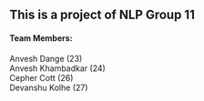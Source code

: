 ## This is a project of NLP Group 11 

#### Team Members: <br>
Anvesh Dange (23) <br>
Anvesh Khambadkar (24) <br> 
Cepher Cott (26) <br>
Devanshu Kolhe (27) <br>
